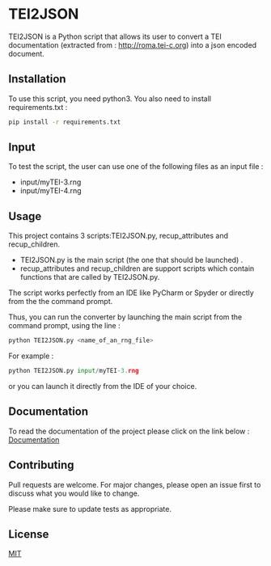 # TEI2JSON

TEI2JSON is a Python script that allows its user to convert a TEI documentation (extracted from : http://roma.tei-c.org) into a json encoded document. 

## Installation

To use this script, you need python3. You also need to install requirements.txt :

```bash
pip install -r requirements.txt
```

## Input

To test the script, the user can use one of the following files as an input file :
- input/myTEI-3.rng
- input/myTEI-4.rng

## Usage

This project contains 3 scripts:TEI2JSON.py, recup_attributes and recup_children. 
- TEI2JSON.py is the main script (the one that should be launched) .
- recup_attributes and recup_children are support scripts which contain functions that are called by TEI2JSON.py.
  
The script works perfectly from an IDE like PyCharm or Spyder or directly from the the command prompt.  

Thus, you can run the converter by launching the main script from the command prompt, using the line :
```python
python TEI2JSON.py <name_of_an_rng_file>
```
For example :
```python
python TEI2JSON.py input/myTEI-3.rng
```
or you can launch it directly from the IDE of your choice.

## Documentation

To read the documentation of the project please click on the link below : 
[Documentation](../Documentation/documentation.html)

## Contributing
Pull requests are welcome. For major changes, please open an issue first to discuss what you would like to change.

Please make sure to update tests as appropriate.

## License
[MIT](https://choosealicense.com/licenses/mit/)
